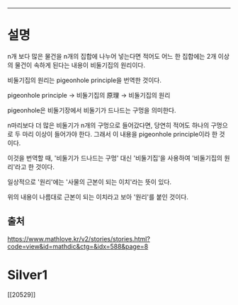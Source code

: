 ---
# 설명
n개 보다 많은 물건을 n개의 집합에 나누어 넣는다면 적어도 어느 한 집합에는 2개 이상의 물건이 속하게 된다는 내용이 비둘기집의 원리이다.

비둘기집의 원리는 pigeonhole principle을 번역한 것이다.

pigeonhole principle → 비둘기집의 原理 → 비둘기집의 원리

pigeonhole은 비둘기장에서 비둘기가 드나드는 구멍을 의미한다.

n마리보다 더 많은 비둘기가 n개의 구멍으로 들어갔다면, 당연히 적어도 하나의 구멍으로 두 마리 이상이 들어가야 한다. 그래서 이 내용을 pigeonhole principle이라 한 것이다.

이것을 번역할 때, '비둘기가 드나드는 구멍' 대신 '비둘기집'을 사용하여 '비둘기집의 원리'라고 한 것이다.

일상적으로 '원리'에는 '사물의 근본이 되는 이치'라는 뜻이 있다.

위의 내용이 나름대로 근본이 되는 이치라고 보아 '원리'를 붙인 것이다.
## 출처
https://www.mathlove.kr/v2/stories/stories.html?code=view&id=mathdic&ctg=&idx=588&page=8
# Silver1
[[20529]]